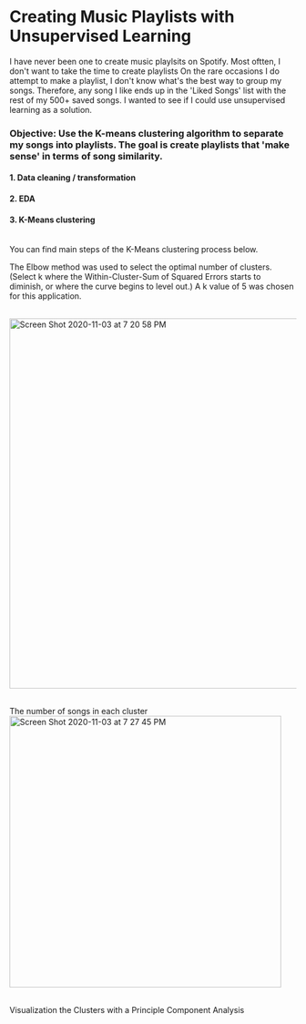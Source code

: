 # Creating Music Playlists with Unsupervised Learning

I have never been one to create music playlsits on Spotify. Most oftten, I don't want to take the time to create playlists On the rare occasions I do attempt to make a playlist, I don't know what's the best way to group my songs. Therefore, any song I like ends up in the 'Liked Songs' list with the rest of my 500+ saved songs. I wanted to see if I could use unsupervised learning as a solution. 

### Objective: Use the K-means clustering algorithm to separate my songs into playlists. The goal is create playlists that 'make sense' in terms of song similarity.

#### 1. Data cleaning / transformation
#### 2. EDA
#### 3. K-Means clustering

<br>You can find main steps of the K-Means clustering process below.<br>

The Elbow method was used to select the optimal number of clusters. (Select k where the Within-Cluster-Sum of Squared Errors starts to diminish, or where the curve begins to level out.) A k value of 5 was chosen for this application. 

<br><img width="650" alt="Screen Shot 2020-11-03 at 7 20 58 PM" src="https://user-images.githubusercontent.com/54564733/98058216-bed37480-1e09-11eb-9c70-5a03065a44fa.png"><br><br>

The number of songs in each cluster
<br><img width="477" alt="Screen Shot 2020-11-03 at 7 27 45 PM" src="https://user-images.githubusercontent.com/54564733/98058567-b3347d80-1e0a-11eb-9cd1-45490d243527.png"><br><br>

Visualization the Clusters with a Principle Component Analysis


